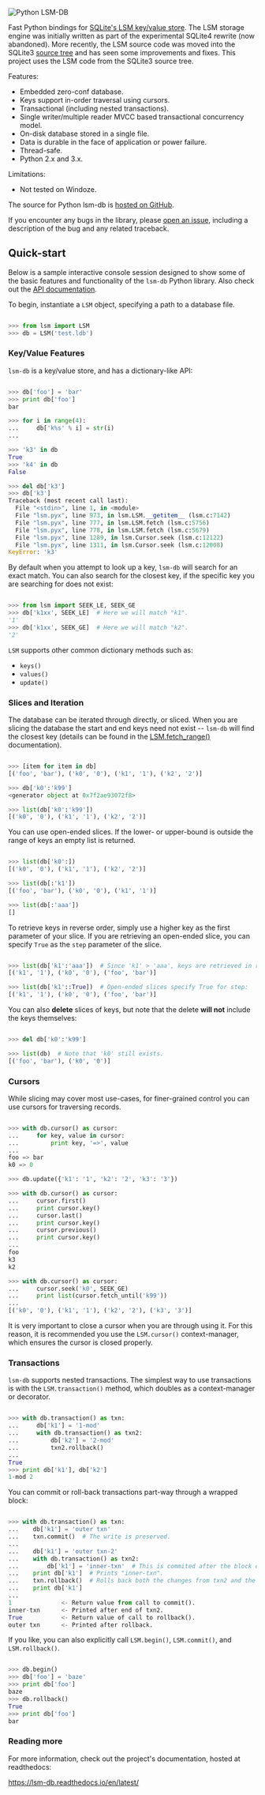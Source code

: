 ![Python LSM-DB](http://media.charlesleifer.com/blog/photos/lsm.png)

Fast Python bindings for [SQLite's LSM key/value store](http://www.sqlite.org/src4/doc/trunk/www/lsmusr.wiki).
The LSM storage engine was initially written as part of the experimental
SQLite4 rewrite (now abandoned). More recently, the LSM source code was moved
into the SQLite3 [source tree](https://www.sqlite.org/cgi/src/dir?ci=e148cdad35520e66&name=ext/lsm1)
and has seen some improvements and fixes. This project uses the LSM code from
the SQLite3 source tree.

Features:

* Embedded zero-conf database.
* Keys support in-order traversal using cursors.
* Transactional (including nested transactions).
* Single writer/multiple reader MVCC based transactional concurrency model.
* On-disk database stored in a single file.
* Data is durable in the face of application or power failure.
* Thread-safe.
* Python 2.x and 3.x.

Limitations:

* Not tested on Windoze.

The source for Python lsm-db is [hosted on GitHub](https://github.com/coleifer/python-lsm-db).

If you encounter any bugs in the library, please [open an issue](https://github.com/coleifer/python-lsm-db/issues/new),
including a description of the bug and any related traceback.

## Quick-start

Below is a sample interactive console session designed to show some of the
basic features and functionality of the ``lsm-db`` Python library. Also check
out the [API documentation](https://lsm-db.readthedocs.io/en/latest/api.html).

To begin, instantiate a `LSM` object, specifying a path to a database file.

```python

>>> from lsm import LSM
>>> db = LSM('test.ldb')
```

### Key/Value Features

`lsm-db` is a key/value store, and has a dictionary-like API:

```python

>>> db['foo'] = 'bar'
>>> print db['foo']
bar

>>> for i in range(4):
...     db['k%s' % i] = str(i)
...

>>> 'k3' in db
True
>>> 'k4' in db
False

>>> del db['k3']
>>> db['k3']
Traceback (most recent call last):
  File "<stdin>", line 1, in <module>
  File "lsm.pyx", line 973, in lsm.LSM.__getitem__ (lsm.c:7142)
  File "lsm.pyx", line 777, in lsm.LSM.fetch (lsm.c:5756)
  File "lsm.pyx", line 778, in lsm.LSM.fetch (lsm.c:5679)
  File "lsm.pyx", line 1289, in lsm.Cursor.seek (lsm.c:12122)
  File "lsm.pyx", line 1311, in lsm.Cursor.seek (lsm.c:12008)
KeyError: 'k3'
```

By default when you attempt to look up a key, ``lsm-db`` will search for an
exact match. You can also search for the closest key, if the specific key you
are searching for does not exist:

```python

>>> from lsm import SEEK_LE, SEEK_GE
>>> db['k1xx', SEEK_LE]  # Here we will match "k1".
'1'
>>> db['k1xx', SEEK_GE]  # Here we will match "k2".
'2'
```

`LSM` supports other common dictionary methods such as:

* `keys()`
* `values()`
* `update()`

### Slices and Iteration

The database can be iterated through directly, or sliced. When you are slicing
the database the start and end keys need not exist -- ``lsm-db`` will find the
closest key (details can be found in the [LSM.fetch_range()](https://lsm-db.readthedocs.io/en/latest/api.html#lsm.LSM.fetch_range)
documentation).

```python

>>> [item for item in db]
[('foo', 'bar'), ('k0', '0'), ('k1', '1'), ('k2', '2')]

>>> db['k0':'k99']
<generator object at 0x7f2ae93072f8>

>>> list(db['k0':'k99'])
[('k0', '0'), ('k1', '1'), ('k2', '2')]
```

You can use open-ended slices. If the lower- or upper-bound is outside the
range of keys an empty list is returned.

```python

>>> list(db['k0':])
[('k0', '0'), ('k1', '1'), ('k2', '2')]

>>> list(db[:'k1'])
[('foo', 'bar'), ('k0', '0'), ('k1', '1')]

>>> list(db[:'aaa'])
[]
```

To retrieve keys in reverse order, simply use a higher key as the first
parameter of your slice. If you are retrieving an open-ended slice, you can
specify ``True`` as the ``step`` parameter of the slice.

```python

>>> list(db['k1':'aaa'])  # Since 'k1' > 'aaa', keys are retrieved in reverse:
[('k1', '1'), ('k0', '0'), ('foo', 'bar')]

>>> list(db['k1'::True])  # Open-ended slices specify True for step:
[('k1', '1'), ('k0', '0'), ('foo', 'bar')]
```

You can also **delete** slices of keys, but note that the delete **will not**
include the keys themselves:

```python

>>> del db['k0':'k99']

>>> list(db)  # Note that 'k0' still exists.
[('foo', 'bar'), ('k0', '0')]
```

### Cursors

While slicing may cover most use-cases, for finer-grained control you can use
cursors for traversing records.

```python

>>> with db.cursor() as cursor:
...     for key, value in cursor:
...         print key, '=>', value
...
foo => bar
k0 => 0

>>> db.update({'k1': '1', 'k2': '2', 'k3': '3'})

>>> with db.cursor() as cursor:
...     cursor.first()
...     print cursor.key()
...     cursor.last()
...     print cursor.key()
...     cursor.previous()
...     print cursor.key()
...
foo
k3
k2

>>> with db.cursor() as cursor:
...     cursor.seek('k0', SEEK_GE)
...     print list(cursor.fetch_until('k99'))
...
[('k0', '0'), ('k1', '1'), ('k2', '2'), ('k3', '3')]
```

It is very important to close a cursor when you are through using it. For this
reason, it is recommended you use the `LSM.cursor()` context-manager, which
ensures the cursor is closed properly.

### Transactions

``lsm-db`` supports nested transactions. The simplest way to use transactions
is with the `LSM.transaction()` method, which doubles as a context-manager or
decorator.

```python

>>> with db.transaction() as txn:
...     db['k1'] = '1-mod'
...     with db.transaction() as txn2:
...         db['k2'] = '2-mod'
...         txn2.rollback()
...
True
>>> print db['k1'], db['k2']
1-mod 2
```

You can commit or roll-back transactions part-way through a wrapped block:

```python

>>> with db.transaction() as txn:
...    db['k1'] = 'outer txn'
...    txn.commit()  # The write is preserved.
...
...    db['k1'] = 'outer txn-2'
...    with db.transaction() as txn2:
...        db['k1'] = 'inner-txn'  # This is commited after the block ends.
...    print db['k1']  # Prints "inner-txn".
...    txn.rollback()  # Rolls back both the changes from txn2 and the preceding write.
...    print db['k1']
...
1              <- Return value from call to commit().
inner-txn      <- Printed after end of txn2.
True           <- Return value of call to rollback().
outer txn      <- Printed after rollback.
```

If you like, you can also explicitly call `LSM.begin()`, `LSM.commit()`, and
`LSM.rollback()`.

```python

>>> db.begin()
>>> db['foo'] = 'baze'
>>> print db['foo']
baze
>>> db.rollback()
True
>>> print db['foo']
bar
```

### Reading more

For more information, check out the project's documentation, hosted at
readthedocs:

https://lsm-db.readthedocs.io/en/latest/
